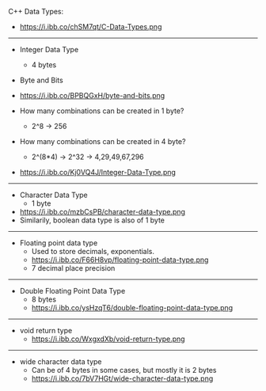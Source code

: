 C++ Data Types:
- https://i.ibb.co/chSM7qt/C-Data-Types.png

****************
  - Integer Data Type
    - 4 bytes
  - Byte and Bits
  - https://i.ibb.co/BPBQGxH/byte-and-bits.png

  - How many combinations can be created in 1 byte?
    - 2^8 -> 256
  - How many combinations can be created in 4 byte?
    - 2^(8*4) -> 2^32 -> 4,29,49,67,296
  - https://i.ibb.co/Kj0VQ4J/Integer-Data-Type.png

****************
  - Character Data Type
    - 1 byte
  - https://i.ibb.co/mzbCsPB/character-data-type.png
  - Similarily, boolean data type is also of 1 byte

****************
  - Floating point data type
    - Used to store decimals, exponentials.
    - https://i.ibb.co/F66H8vp/floating-point-data-type.png
    - 7 decimal place precision

****************
  - Double Floating Point Data Type
    - 8 bytes
    - https://i.ibb.co/ysHzqT6/double-floating-point-data-type.png

****************
  - void return type
    - https://i.ibb.co/WxgxdXb/void-return-type.png

****************
  - wide character data type
    - Can be of 4 bytes in some cases, but mostly it is 2 bytes
    - https://i.ibb.co/7bV7HGt/wide-character-data-type.png